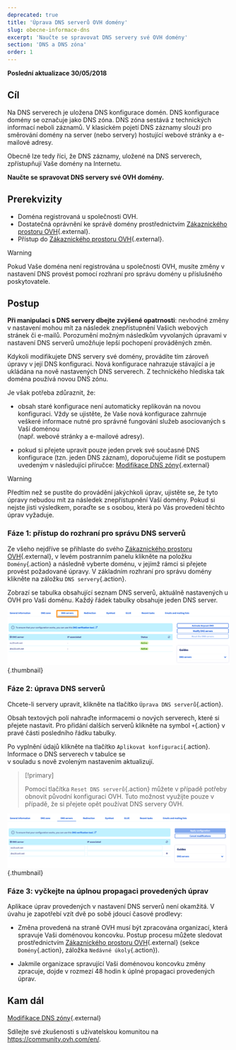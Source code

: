 ```yaml
---
deprecated: true
title: 'Úprava DNS serverů OVH domény'
slug: obecne-informace-dns
excerpt: 'Naučte se spravovat DNS servery své OVH domény'
section: 'DNS a DNS zóna'
order: 1
---
```


**Poslední aktualizace 30/05/2018**

## Cíl

Na DNS serverech je uložena DNS konfigurace domén. DNS konfigurace domény se označuje jako DNS zóna. DNS zóna sestává z technických informací neboli záznamů. V klasickém pojetí DNS záznamy slouží pro směrování domény na server (nebo servery) hostující webové stránky a e-mailové adresy.

Obecně lze tedy říci, že DNS záznamy, uložené na DNS serverech, zpřístupňují Vaše domény na Internetu.

**Naučte se spravovat DNS servery své OVH domény.**

## Prerekvizity

- Doména registrovaná u společnosti OVH.
- Dostatečná oprávnění ke správě domény prostřednictvím [Zákaznického prostoru OVH](https://www.ovh.com/auth/?action=gotomanager&from=https://www.ovh.ie/&ovhSubsidiary=ie){.external}.
- Přístup do [Zákaznického prostoru OVH](https://www.ovh.com/auth/?action=gotomanager&from=https://www.ovh.ie/&ovhSubsidiary=ie){.external}.

> [!warning]
>
> Pokud Vaše doména není registrována u společnosti OVH, musíte změny v nastavení DNS provést pomocí rozhraní pro správu domény u příslušného poskytovatele.
>

## Postup

**Při manipulaci s DNS servery dbejte zvýšené opatrnosti**: nevhodné změny v nastavení mohou mít za následek znepřístupnění Vašich webových stránek či e-mailů. Porozumění možným následkům vyvolaných úpravami v nastavení DNS serverů umožňuje lepší pochopení prováděných změn.

Kdykoli modifikujete DNS servery své domény, provádíte tím zároveň úpravy v její DNS konfiguraci. Nová konfigurace nahrazuje stávající a je ukládána na nově nastavených DNS serverech. Z technického hlediska tak doména používá novou DNS zónu.

Je však potřeba zdůraznit, že:

- obsah staré konfigurace není automaticky replikován na novou konfiguraci. Vždy se ujistěte, že Vaše nová konfigurace zahrnuje veškeré informace nutné pro správné fungování služeb asociovaných s Vaší doménou </br>(např. webové stránky a e-mailové adresy).

- pokud si přejete upravit pouze jeden prvek své současné DNS konfigurace (tzn. jeden DNS záznam), doporučujeme řídit se postupem uvedeným v následující příručce: [Modifikace DNS zóny](https://docs.ovh.com/cz/cs/domains/modifikace-dns-zony/){.external}

> [!warning]
>
> Předtím než se pustíte do provádění jakýchkoli úprav, ujistěte se, že tyto úpravy nebudou mít za následek znepřístupnění Vaší domény. Pokud si nejste jisti výsledkem, poraďte se s osobou, která po Vás provedení těchto úprav vyžaduje.
>

### Fáze 1: přístup do rozhraní pro správu DNS serverů

Ze všeho nejdříve se přihlaste do svého [Zákaznického prostoru OVH](https://www.ovh.com/auth/?action=gotomanager&from=https://www.ovh.ie/&ovhSubsidiary=ie){.external}, v levém postranním panelu klikněte na položku `Domény`{.action} a následně vyberte doménu, v jejímž rámci si přejete provést požadované úpravy. V základním rozhraní pro správu domény klikněte na záložku `DNS servery`{.action}.

Zobrazí se tabulka obsahující seznam DNS serverů, aktuálně nastavených u OVH pro Vaši doménu. Každý řádek tabulky obsahuje jeden DNS server.

![dnsserver](images/edit-dns-server-ovh-step1.png){.thumbnail}

### Fáze 2: úprava DNS serverů

Chcete-li servery upravit, klikněte na tlačítko `Úprava DNS serverů`{.action}.

Obsah textových polí nahraďte informacemi o nových serverech, které si přejete nastavit. Pro přidání dalších serverů klikněte na symbol `+`{.action} v pravé části posledního řádku tabulky.

Po vyplnění údajů klikněte na tlačítko `Aplikovat konfiguraci`{.action}. Informace o DNS serverech v tabulce se </br>v souladu s nově zvoleným nastavením aktualizují.

> [!primary]
>
> Pomocí tlačítka `Reset DNS serverů`{.action} můžete v případě potřeby obnovit původní konfiguraci OVH. Tuto možnost využijte pouze v případě, že si přejete opět používat DNS servery OVH. 
>

![dnsserver](images/edit-dns-server-ovh-step2.png){.thumbnail}

### Fáze 3: vyčkejte na úplnou propagaci provedených úprav

Aplikace úprav provedených v nastavení DNS serverů není okamžitá. V úvahu je zapotřebí vzít dvě po sobě jdoucí časové prodlevy:

- Změna provedená na straně OVH musí být zpracována organizací, která spravuje Vaši doménovou koncovku. Postup procesu můžete sledovat prostřednictvím [Zákaznického prostoru OVH](https://www.ovh.com/auth/?action=gotomanager&from=https://www.ovh.ie/&ovhSubsidiary=ie){.external} (sekce `Domény`{.action}, záložka `Nedávné úkoly`{.action}).

- Jakmile organizace spravující Vaši doménovou koncovku změny zpracuje, dojde v rozmezí 48 hodin k úplné propagaci provedených úprav.

## Kam dál

[Modifikace DNS zóny](https://docs.ovh.com/cz/cs/domains/modifikace-dns-zony/){.external}

Sdílejte své zkušenosti s uživatelskou komunitou na <https://community.ovh.com/en/>.